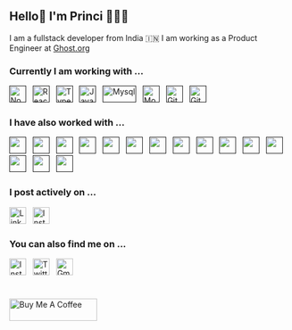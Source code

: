 ## Hello👋 I'm Princi 👩🏻‍💻

I am a fullstack developer from India 🇮🇳 I am working as a Product Engineer at [Ghost.org](https://ghost.org/)

### Currently I am working with ...

<a href="" target="_blank" title="Node.js" rel="noreferrer"><img src="https://www.vectorlogo.zone/logos/nodejs/nodejs-icon.svg" alt="Node.js" width="30" height="30"/></a>&nbsp;&nbsp;
<a href="" target="_blank" title="ReactJS" rel="noreferrer"><img src="https://www.vectorlogo.zone/logos/reactjs/reactjs-icon.svg" alt="ReactJS" width="30" height="30"/></a>&nbsp;&nbsp;
<a href="" target="_blank" title="TypeScript" rel="noreferrer"><img src="https://www.vectorlogo.zone/logos/typescriptlang/typescriptlang-icon.svg" alt="TypeScript" width="30" height="30"/></a>&nbsp;&nbsp;
<a href="" target="_blank" title="JavaScript" rel="noreferrer"><img src="https://github.com/leungwensen/svg-icon/blob/master/dist/svg/logos/javascript.svg" alt="JavaScript" width="30" height="30"/></a>&nbsp;&nbsp;
<a href="" target="_blank" title="Mysql" rel="noreferrer"><img src="https://www.vectorlogo.zone/logos/mysql/mysql-official.svg" alt="Mysql" width="60" height="30"/></a>&nbsp;&nbsp;
<a href="" target="_blank" title="MongoDB" rel="noreferrer"><img src="https://www.vectorlogo.zone/logos/mongodb/mongodb-icon.svg" alt="Mongo" width="30" height="30"/></a>&nbsp;&nbsp;
<a href="" target="_blank" title="Git" rel="noreferrer"><img src="https://www.vectorlogo.zone/logos/git-scm/git-scm-icon.svg" alt="Git" width="30" height="30"/></a>&nbsp;&nbsp;
<a href="" target="_blank" title="GitHub" rel="noreferrer"><img src="https://www.vectorlogo.zone/logos/github/github-tile.svg" alt="GitHub" width="30" height="30"/></a>&nbsp;&nbsp;

### I have also worked with ...

<a href="" title="Java" target="_blank" rel="noreferrer"><img src="https://www.vectorlogo.zone/logos/java/java-icon.svg" alt="" width="30" height="30"/></a>&nbsp;&nbsp;
<a href="" title="Golang" target="_blank" rel="noreferrer"><img src="https://www.vectorlogo.zone/logos/golang/golang-official.svg" alt="" width="30" height="30"/></a>&nbsp;&nbsp;
<a href="" title="C" target="_blank" rel="noreferrer"><img src="https://github.com/leungwensen/svg-icon/blob/master/dist/svg/logos/c.svg" alt="" width="30" height="30"/></a>&nbsp;&nbsp;
<a href="" title="C++" target="_blank" rel="noreferrer"><img src="https://github.com/leungwensen/svg-icon/blob/master/dist/svg/logos/cpp.svg" alt="" width="30" height="30"/></a>&nbsp;&nbsp;
<a href="" title="HTML" target="_blank" rel="noreferrer"><img src="https://www.vectorlogo.zone/logos/w3_html5/w3_html5-icon.svg" alt="" width="30" height="30"/></a>&nbsp;&nbsp;
<a href="" title="CSS" target="_blank" rel="noreferrer"><img src="https://www.vectorlogo.zone/logos/w3_css/w3_css-icon.svg" alt="" width="30" height="30"/></a>&nbsp;&nbsp;
<a href="" title="Spring Framework" target="_blank" rel="noreferrer"><img src="https://www.vectorlogo.zone/logos/springio/springio-icon.svg" alt="" width="30" height="30"/></a>&nbsp;&nbsp;
<a href="" title="Apache Maven" target="_blank" rel="noreferrer"><img src="https://www.vectorlogo.zone/logos/apache_maven/apache_maven-icon.svg" alt="" width="30" height="30"/></a>&nbsp;&nbsp;
<a href="" title="PostgreSQL" target="_blank" rel="noreferrer"><img src="https://www.vectorlogo.zone/logos/postgresql/postgresql-icon.svg" alt="" width="30" height="30"/></a>&nbsp;&nbsp;
<a href="" title="Redis" target="_blank" rel="noreferrer"><img src="https://www.vectorlogo.zone/logos/redis/redis-icon.svg" alt="" width="30" height="30"/></a>&nbsp;&nbsp;
<a href="" title="RabbitMQ" target="_blank" rel="noreferrer"><img src="https://www.vectorlogo.zone/logos/rabbitmq/rabbitmq-icon.svg" alt="" width="30" height="30"/></a>&nbsp;&nbsp;
<a href="" title="Apache Kafka" target="_blank" rel="noreferrer"><img src="https://www.vectorlogo.zone/logos/apache_kafka/apache_kafka-icon.svg" alt="" width="30" height="30"/></a>&nbsp;&nbsp;
<a href="" title="Postman" target="_blank" rel="noreferrer"><img src="https://www.vectorlogo.zone/logos/getpostman/getpostman-icon.svg" alt="" width="30" height="30"/></a>&nbsp;&nbsp;
<a href="" title="Docker" target="_blank" rel="noreferrer"><img src="https://www.vectorlogo.zone/logos/docker/docker-icon.svg" alt="" width="30" height="30"/></a>&nbsp;&nbsp;
<a href="" title="Kubernetes" target="_blank" rel="noreferrer"><img src="https://www.vectorlogo.zone/logos/kubernetes/kubernetes-icon.svg" alt="" width="30" height="30"/></a>&nbsp;&nbsp;

### I post actively on ...

<a href="https://www.linkedin.com/in/princivershwal/" title="princivershwal" target="_blank" rel="noreferrer"><img src="https://www.vectorlogo.zone/logos/linkedin/linkedin-tile.svg" alt="LinkedIn" width="30" height="30"/></a>&nbsp;&nbsp;
<a href="https://www.instagram.com/shecodingaddict/" title="shecodingaddict" target="_blank" rel="noreferrer"><img src="https://www.vectorlogo.zone/logos/instagram/instagram-icon.svg" alt="Instagram" width="30" height="30"/></a>

### You can also find me on ...

<a href="https://www.instagram.com/princi.vershwal/" title="princi.vershwal" target="_blank" rel="noreferrer"><img src="https://www.vectorlogo.zone/logos/instagram/instagram-icon.svg" alt="Instagram" width="30" height="30"/></a>&nbsp;&nbsp;
<a href="https://twitter.com/vershwal" target="_blank" title="vershwal" rel="noreferrer"><img src="https://www.vectorlogo.zone/logos/twitter/twitter-tile.svg" alt="Twitter" width="30" height="30"/></a>&nbsp;&nbsp;
<a href="mailto:vershwal.princi@gmail.com" target="_blank" title="vershwal.princi@gmail.com" rel="noreferrer"><img src="https://www.vectorlogo.zone/logos/gmail/gmail-tile.svg" alt="Gmail" width="30" height="30"/></a>


# 

<!-- <a href="https://www.buymeacoffee.com/vershwal" target="_blank"><img src="https://www.buymeacoffee.com/assets/img/custom_images/orange_img.png" alt="Buy Me A Coffee" style="height: 40px !important;width: 154px !important;box-shadow: 0px 3px 2px 0px rgba(190, 190, 190, 0.5) !important;-webkit-box-shadow: 0px 3px 2px 0px rgba(190, 190, 190, 0.5) !important;" ></a> -->
<a href="https://www.buymeacoffee.com/princivershwal" target="_blank"><img src="https://cdn.buymeacoffee.com/buttons/v2/default-yellow.png" alt="Buy Me A Coffee" style="height: 40px !important;width: 157px !important;" ></a>

<!--
**vershwal/vershwal** is a ✨ _special_ ✨ repository because its `README.md` (this file) appears on your GitHub profile.

Here are some ideas to get you started:

- 🔭 I’m currently working on ...
- 🌱 I’m currently learning ...
- 👯 I’m looking to collaborate on ...
- 🤔 I’m looking for help with ...
- 💬 Ask me about ...
- 📫 How to reach me: ...
- 😄 Pronouns: ...
- ⚡ Fun fact: ...
-->


